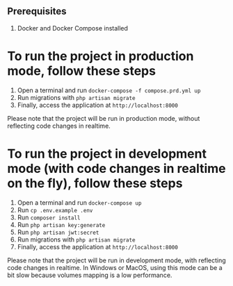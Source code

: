 ## Prerequisites

1. Docker and Docker Compose installed

# To run the project in production mode, follow these steps

1. Open a terminal and run `docker-compose -f compose.prd.yml up`
2. Run migrations with `php artisan migrate`
3. Finally, access the application at `http://localhost:8000`

Please note that the project will be run in production mode, without reflecting code changes in realtime.

# To run the project in development mode (with code changes in realtime on the fly), follow these steps

1. Open a terminal and run `docker-compose up`
2. Run `cp .env.example .env`
3. Run `composer install`
4. Run `php artisan key:generate`
5. Run `php artisan jwt:secret`
6. Run migrations with `php artisan migrate`
7. Finally, access the application at `http://localhost:8000`

Please note that the project will be run in development mode, with reflecting code changes in realtime. In Windows or MacOS, using this mode can be a bit slow because volumes mapping is a low performance.
